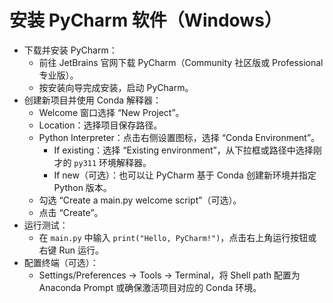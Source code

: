# 安装 PyCharm 软件（Windows）

- 下载并安装 PyCharm：
  - 前往 JetBrains 官网下载 PyCharm（Community 社区版或 Professional 专业版）。
  - 按安装向导完成安装，启动 PyCharm。
- 创建新项目并使用 Conda 解释器：
  - Welcome 窗口选择 “New Project”。
  - Location：选择项目保存路径。
  - Python Interpreter：点击右侧设置图标，选择 “Conda Environment”。
    - If existing：选择 “Existing environment”，从下拉框或路径中选择刚才的 `py311` 环境解释器。
    - If new（可选）：也可以让 PyCharm 基于 Conda 创建新环境并指定 Python 版本。
  - 勾选 “Create a main.py welcome script”（可选）。
  - 点击 “Create”。
- 运行测试：
  - 在 `main.py` 中输入 `print("Hello, PyCharm!")`，点击右上角运行按钮或右键 Run 运行。
- 配置终端（可选）：
  - Settings/Preferences → Tools → Terminal，将 Shell path 配置为 Anaconda Prompt 或确保激活项目对应的 Conda 环境。
